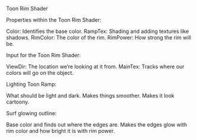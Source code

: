Toon Rim Shader

Properties within the Toon Rim Shader:

Color: Identifies the base color.
RampTex: Shading and adding textures like shadows.
RimColor: The color of the rim.
RimPower: How strong the rim will be.

Input for the Toon Rim Shader:

ViewDir: The location we’re looking at it from.
MainTex: Tracks where our colors will go on the object.

Lighting Toon Ramp:

What should be light and dark.
Makes things smoother.
Makes it look cartoony.

Surf glowing outline:

Base color and finds out where the edges are.
Makes the edges glow with rim color and how bright it is with rim power.
